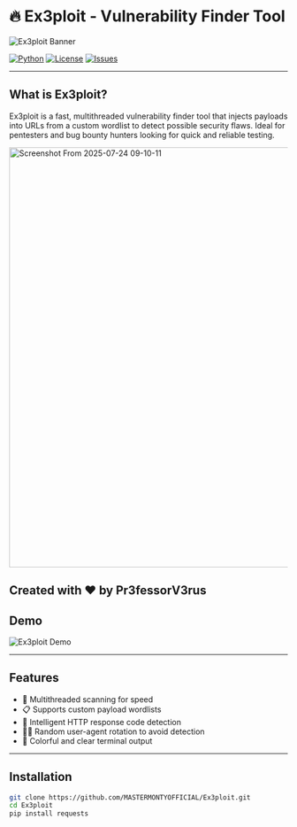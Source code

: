 # 🔥 Ex3ploit - Vulnerability Finder Tool

![Ex3ploit Banner](https://raw.githubusercontent.com/MASTERMONTYOFFICIAL/Ex3ploit/main/assets/banner.gif)

[![Python](https://img.shields.io/badge/python-3.7%2B-blue?logo=python)](https://www.python.org/)
[![License](https://img.shields.io/badge/license-MIT-green)](LICENSE)
[![Issues](https://img.shields.io/github/issues/MASTERMONTYOFFICIAL/Ex3ploit)](https://github.com/MASTERMONTYOFFICIAL/Ex3ploit/issues)

---

## What is Ex3ploit?

Ex3ploit is a fast, multithreaded vulnerability finder tool that injects payloads into URLs from a custom wordlist to detect possible security flaws. Ideal for pentesters and bug bounty hunters looking for quick and reliable testing.

<img width="1479" height="759" alt="Screenshot From 2025-07-24 09-10-11" src="https://github.com/user-attachments/assets/d332fa96-e397-4c1f-9cdc-0873e93e4573" />


Created with ❤️ by Pr3fessorV3rus
---

## Demo

![Ex3ploit Demo](https://raw.githubusercontent.com/MASTERMONTYOFFICIAL/Ex3ploit/main/assets/demo.gif)

---

## Features

- 🚀 Multithreaded scanning for speed  
- 📋 Supports custom payload wordlists  
- 🔎 Intelligent HTTP response code detection  
- 🕵️‍♂️ Random user-agent rotation to avoid detection  
- 🎨 Colorful and clear terminal output

---

## Installation

```bash
git clone https://github.com/MASTERMONTYOFFICIAL/Ex3ploit.git
cd Ex3ploit
pip install requests
